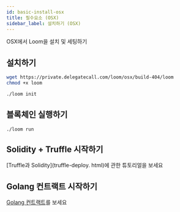 ```yaml
---
id: basic-install-osx
title: 필수요소 (OSX)
sidebar_label: 설치하기 (OSX)
---
```

OSX에서 Loom을 설치 및 세팅하기

## 설치하기

```bash
wget https://private.delegatecall.com/loom/osx/build-404/loom
chmod +x loom

./loom init
```

## 블록체인 실행하기

    ./loom run
    

## Solidity + Truffle 시작하기

[Truffle과 Solidity](truffle-deploy. html)에 관한 튜토리얼을 보세요

## Golang 컨트랙트 시작하기

[Golang 컨트랙트](prereqs.html)를 보세요
